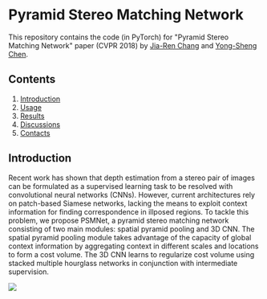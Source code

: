 # Pyramid Stereo Matching Network

This repository contains the code (in PyTorch) for "Pyramid Stereo Matching Network" paper (CVPR 2018) by [Jia-Ren Chang](https://jiarenchang.github.io/) and [Yong-Sheng Chen](https://people.cs.nctu.edu.tw/~yschen/).

## Contents

1. [Introduction](#introduction)
2. [Usage](#usage)
3. [Results](#results)
4. [Discussions](#discussions)
5. [Contacts](#contacts)

## Introduction

Recent work has shown that depth estimation from a stereo pair of images can be formulated as a supervised learning task to be resolved with convolutional neural networks (CNNs). However, current architectures rely on patch-based Siamese networks, lacking the means to exploit context information for finding correspondence in illposed regions. To tackle this problem, we propose PSMNet, a pyramid stereo matching network consisting of two main modules: spatial pyramid pooling and 3D CNN. The spatial pyramid pooling module takes advantage of the capacity of global context information by aggregating context in different scales and locations to form a cost volume. The 3D CNN learns to regularize cost volume using stacked multiple hourglass networks in conjunction with intermediate supervision.

<img src="https://user-images.githubusercontent.com/11732099/37816737-20ebff72-2eaf-11e8-8250-22828967b43c.png">
